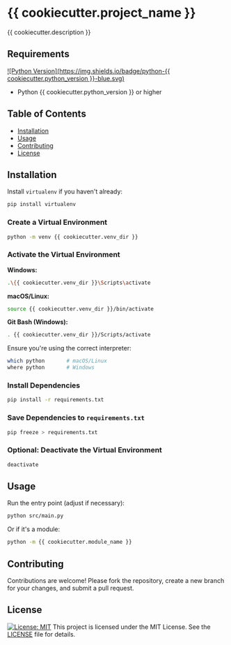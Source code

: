 # {{ cookiecutter.project\_name }}

{{ cookiecutter.description }}

## Requirements

[!\[Python Version\](https://img.shields.io/badge/python-{{ cookiecutter.python\_version }}-blue.svg)]()
* Python {{ cookiecutter.python\_version }} or higher

## Table of Contents

* [Installation](#installation)
* [Usage](#usage)
* [Contributing](#contributing)
* [License](#license)

## Installation

Install `virtualenv` if you haven't already:

```bash
pip install virtualenv
```

### Create a Virtual Environment

```bash
python -m venv {{ cookiecutter.venv_dir }}
```

### Activate the Virtual Environment

**Windows:**

```bash
.\{{ cookiecutter.venv_dir }}\Scripts\activate
```

**macOS/Linux:**

```bash
source {{ cookiecutter.venv_dir }}/bin/activate
```

**Git Bash (Windows):**

```bash
. {{ cookiecutter.venv_dir }}/Scripts/activate
```

Ensure you're using the correct interpreter:

```bash
which python       # macOS/Linux
where python       # Windows
```

### Install Dependencies

```bash
pip install -r requirements.txt
```

### Save Dependencies to `requirements.txt`

```bash
pip freeze > requirements.txt
```

### Optional: Deactivate the Virtual Environment

```bash
deactivate
```

## Usage

Run the entry point (adjust if necessary):

```bash
python src/main.py
```

Or if it's a module:

```bash
python -m {{ cookiecutter.module_name }}
```

## Contributing

Contributions are welcome! Please fork the repository, create a new branch for your changes, and submit a pull request.

## License

[![License: MIT](https://img.shields.io/badge/License-MIT-yellow.svg)](LICENSE)
This project is licensed under the MIT License. See the [LICENSE](LICENSE) file for details.
